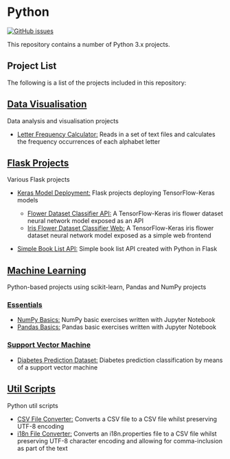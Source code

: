 # Python
[![GitHub issues](https://img.shields.io/github/issues/Carla-de-Beer/Python-Projects.svg?style=flat-square)](https://github.com/Carla-de-Beer/python-projects/issues)

This repository contains a number of Python 3.x projects.

## Project List

The following is a list of the projects included in this repository:

## [Data Visualisation](https://github.com/Carla-de-Beer/python-projects/tree/master/data-visualisation)
Data analysis and visualisation projects
   * [Letter Frequency Calculator:](https://github.com/Carla-de-Beer/python-projects/tree/master/data-visualisation/letter-frequency-calculator) Reads in a set of text files and calculates the frequency occurrences of each alphabet letter

## [Flask Projects](https://github.com/Carla-de-Beer/python-projects/tree/master/flask-projects)
Various Flask projects
   * [Keras Model Deployment:](https://github.com/Carla-de-Beer/python-projects/tree/master/flask-projects/keras-model-deployment) Flask projects deploying TensorFlow-Keras models
  		* [Flower Dataset Classifier API:](https://github.com/Carla-de-Beer/python-projects/tree/master/flask-projects/keras-model-deployment/iris-flower-dataset-classifier-api) A TensorFlow-Keras iris flower dataset neural network model exposed as an API
  		* [Iris Flower Dataset Classifier Web:](https://github.com/Carla-de-Beer/python-projects/tree/master/flask-projects/keras-model-deployment/iris-flower-dataset-classifier-web) A TensorFlow-Keras iris flower dataset neural network model exposed as a simple web frontend

* [Simple Book List API:](https://github.com/Carla-de-Beer/python-projects/tree/master/flask-projects/simple-book-list-api) Simple book list API created with Python in Flask

## [Machine Learning](https://github.com/Carla-de-Beer/python-projects/tree/master/machine-learning)
Python-based projects using scikit-learn, Pandas and NumPy projects
### [Essentials](https://github.com/Carla-de-Beer/python-projects/tree/master/machine-learning/machine-learning/essentials)
  * [NumPy Basics:](https://github.com/Carla-de-Beer/python-projects/tree/master/machine-learning/essentials/numpy-basics) NumPy basic exercises written with Jupyter Notebook
  * [Pandas Basics:](https://github.com/Carla-de-Beer/python-projects/tree/master/machine-learning/essentials/pandas-basics) Pandas basic exercises written with Jupyter Notebook

### [Support Vector Machine](https://github.com/Carla-de-Beer/python-projects/tree/master/machine-learning/machine-learning/support-vector-machine)
  * [Diabetes Prediction Dataset:](https://github.com/Carla-de-Beer/python-projects/tree/master/machine-learning/support-vector-machine/diabetes-prediction-dataset) Diabetes prediction classification by means of a support vector machine

## [Util Scripts](https://github.com/Carla-de-Beer/Python-Projects/tree/master/util-scripts)
  Python util scripts
  * [CSV File Converter:](https://github.com/Carla-de-Beer/Python-Projects/tree/master/util-scripts/csv-file-converter) Converts a CSV file to a CSV file whilst preserving UTF-8 encoding
  * [i18n File Converter:](https://github.com/Carla-de-Beer/Python-Projects/tree/master/util-scripts/i18n-file-converter) Converts an i18n.properties file to a CSV file whilst preserving UTF-8 character encoding and allowing for comma-inclusion as part of the text
